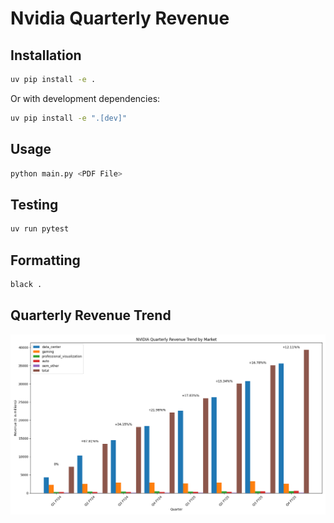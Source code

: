 # Nvidia Quarterly Revenue

## Installation

```bash
uv pip install -e .
```

Or with development dependencies:

```bash
uv pip install -e ".[dev]"
```

## Usage

```bash
python main.py <PDF File>
```

## Testing

```bash
uv run pytest
```

## Formatting

```bash
black .
```

## Quarterly Revenue Trend

![Nvidia Revenue Trend](nvidia-revenue-trend.png)
